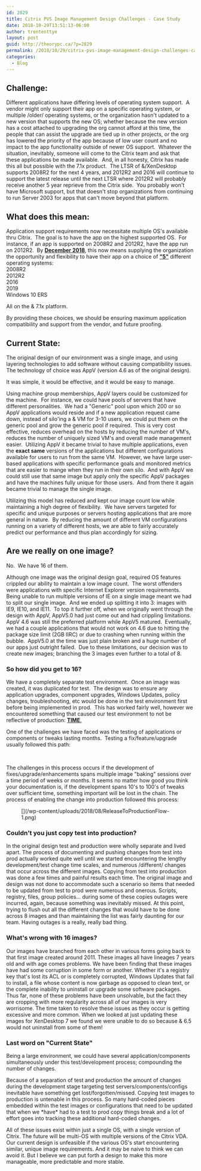 ```yaml
---
id: 2829
title: Citrix PVS Image Management Design Challenges - Case Study
date: 2018-10-29T13:51:13-06:00
author: trententtye
layout: post
guid: http://theorypc.ca/?p=2829
permalink: /2018/10/29/citrix-pvs-image-management-design-challenges-case-study/
categories:
  - Blog
---
```

## Challenge:

Different applications have differing levels of operating system support.&nbsp; A vendor might only support their app on a specific operating system, or multiple /older/ operating systems, or the organization hasn't updated to a new version that supports the new OS; whether because the new version has a cost attached to upgrading the org cannot afford at this time, the people that can assist the upgrade are tied up in other projects, or the org has lowered the priority of the app because of low user count and no impact to the app functionality outside of newer OS support.&nbsp; Whatever the situation, inevitably, someone will come to the Citrix team and ask that these applications be made available.&nbsp; And, in all honesty, Citrix has made this all but possible with the 7.1x product.&nbsp; The LTSR of &/XenDesktop supports 2008R2 for the next&nbsp;4 years, and 2012R2 and 2016 will continue to support the latest release until the next LTSR where 2012R2 will probably receive another 5 year reprieve from the Citrix side.&nbsp; You probably won't have Microsoft support, but that doesn't stop organizations from continuing to run Server 2003 for apps that can't move beyond that platform.

## What does this mean:

Application support requirements now necessitate multiple OS's available thru Citrix.&nbsp; The goal is to have the app on the highest supported OS.&nbsp; For instance, if an app is supported on 2008R2 and 2012R2, have the app run on 2012R2.&nbsp; By <span style="text-decoration: underline;"><strong>December 2018</strong></span>, this now means supplying the organization the opportunity and flexibility to have their app on a choice of&nbsp;<span style="text-decoration: underline;"><strong>"5"</strong></span> different operating systems:  
2008R2  
2012R2  
2016  
2019  
Windows 10 ERS

All on the & 7.1x platform.

By providing these choices, we should be ensuring maximum application compatibility and support from the vendor, and future proofing.

## Current State:

The original design of our environment was a single image, and using layering technologies to add software without causing compatibility issues.&nbsp; The technology of choice was AppV (version 4.6 as of the original design).

It was simple, it would be effective, and it would be easy to manage.

Using machine group memberships, AppV layers could be customized for the machine.&nbsp; For instance, we could have pools of servers that have different personalities.&nbsp; We had a "Generic" pool upon which 200 or so AppV applications would reside and if a new application request came down, instead of silo'ing a & VM for 3-10 users, we could put them on the generic pool and grow the generic pool if required.&nbsp; This is very cost effective, reduces overhead on the hosts by reducing the number of VM's, reduces the number of uniquely sized VM's and overall made management easier.&nbsp; Utilizing AppV it became trivial to have multiple applications, even the&nbsp;**exact same** versions of the applications but different configurations available for users to run from the same VM.&nbsp; However, we have large user-based applications with specific performance goals and monitored metrics that are easier to mange when they run in their own silo.&nbsp; And with AppV we could still use that same image but apply only the specific AppV packages and have the machines fully unique for those users.&nbsp; And from there it again became trivial to manage the single image.

Utilizing this model has reduced and kept our image count low while maintaining a high degree of flexibility.&nbsp; We have servers targeted for specific and unique purposes or servers hosting applications that are more general in nature.&nbsp; By reducing the amount of different VM configurations running on a variety of different hosts, we are able to fairly accurately predict our performance and thus plan accordingly for sizing.

## Are we really on one image?

No.&nbsp; We have 16 of them.

Although one image was the original design goal, required OS features crippled our ability to maintain a low image count.&nbsp; The worst offenders were applications with specific Internet Explorer version requirements.&nbsp; Being unable to run multiple versions of IE on a single image meant we had to split our single image.&nbsp; And we ended up splitting it into 3: images with IE9, IE10, and IE11.&nbsp; To top it further off, when we originally went through the design with AppV, AppV5.0 had just come out and had crippling limitations.&nbsp; AppV 4.6 was still the preferred platform while AppV5 matured.&nbsp; Eventually, we had a couple applications that would not work on 4.6 due to hitting the package size limit (2GB IIRC) or due to crashing when running within the bubble.&nbsp; AppV5.0 at the time was just plain broken and a huge number of our apps just outright failed.&nbsp; Due to these limitations, our decision was to create new images; branching the 3 images even further to a total of 8.

### So how did you get to 16?

We have a completely separate test environment.&nbsp; Once an image was created, it was duplicated for test.&nbsp; The design was to ensure any application upgrades, component upgrades, Windows Updates, policy changes, troubleshooting, etc would be done in the test environment first before being implemented in prod.&nbsp; This has worked fairly well, however we encountered something that caused our test environment to not be reflective of production:&nbsp;<span style="text-decoration: underline;"><strong>TIME</strong></span><span style="text-decoration: underline;">.</span>

One of the challenges we have faced was the testing of applications or components or tweaks lasting months.&nbsp; Testing a fix/feature/upgrade usually followed this path:

<figure class="wp-block-image"><img src="/wp-content/uploads/2018/08/FixFlow.png" alt="" class="wp-image-2831" srcset="/wp-content/uploads/2018/08/FixFlow.png 837w, /wp-content/uploads/2018/08/FixFlow-300x266.png 300w, /wp-content/uploads/2018/08/FixFlow-768x681.png 768w" sizes="(max-width: 837px) 100vw, 837px" /></figure> 

The challenges in this process occurs if the development of fixes/upgrade/enhancements spans multiple image "baking" sessions over a time period of weeks or months. It seems no matter how good you think your documentation is, if the development spans 10's to 100's of tweaks over sufficient time, something important will be lost in the chain. The process of enabling the change into production followed this process:

<figure class="wp-block-image">[<img src="/wp-content/uploads/2018/08/ReleaseToProductionFlow-1.png" alt="" class="wp-image-2833" srcset="/wp-content/uploads/2018/08/ReleaseToProductionFlow-1.png 1615w, /wp-content/uploads/2018/08/ReleaseToProductionFlow-1-273x300.png 273w, /wp-content/uploads/2018/08/ReleaseToProductionFlow-1-768x844.png 768w, /wp-content/uploads/2018/08/ReleaseToProductionFlow-1-1456x1600.png 1456w" sizes="(max-width: 1615px) 100vw, 1615px" />](/wp-content/uploads/2018/08/ReleaseToProductionFlow-1.png)</figure> 

### Couldn't you just copy test into production?

In the original design test and production were wholly separate and lived apart. The process of documenting and pushing changes from test into prod actually worked quite well until we started encountering the lengthy development/test change time scales, and numerous /different/ changes that occur across the different images. Copying from test into production was done a few times and painful results each time. The original image and design was not done to accommodate such a scenario so items that needed to be updated from test to prod were numerous and onerous. Scripts, registry, files, group policies... during some of these copies outages were incurred, again, because something was inevitably missed. At this point, trying to flush out all the different changes that would have to be done across 8 images and than maintaining the list was fairly daunting for our team. Having outages is a really, really bad thing.

### What's wrong with 16 images?

Our images have branched from each other in various forms going back to that first image created around 2011. These images all have lineages 7 years old and with age comes problems. We have been finding that these images have had some corruption in some form or another. Whether it's a registry key that's lost its ACL or is completely corrupted, Windows Updates that fail to install, a file whose content is now garbage as opposed to clean text, or the complete inability to uninstall or upgrade some software packages. Thus far, none of these problems have been unsolvable, but the fact they are cropping with more regularity across all of our images is very worrisome. The time taken to resolve these issues as they occur is getting excessive and more common. When we looked at just updating these images for XenDesktop 7 we found we were unable to do so because & 6.5 would not uninstall from some of them!

### Last word on "Current State"

Being a large environment, we could have several application/components simultaneously under this test/development process; compounding the number of changes.

Because of a separation of test and production the amount of changes during the development stage targeting test servers/components/configs inevitable have something get lost/forgotten/missed. Copying test images to production is untenable in this process. So many hard-coded pieces embedded within the test images or configurations that need to be updated that when we \*have\* had to a test to prod copy things break and a lot of effort goes into tracking these additional hard-coded changes.

All of these issues exist within just a single OS, with a single version of Citrix. The future will be multi-OS with multiple versions of the Citrix VDA. Our current design is unfeasible if the various OS's start encountering similar, unique image requirements. And it may be naive to think we can avoid it. But I believe we can put forth a design to make this more manageable, more predictable and more stable.

<!-- AddThis Advanced Settings generic via filter on the_content -->

<!-- AddThis Share Buttons generic via filter on the_content -->
